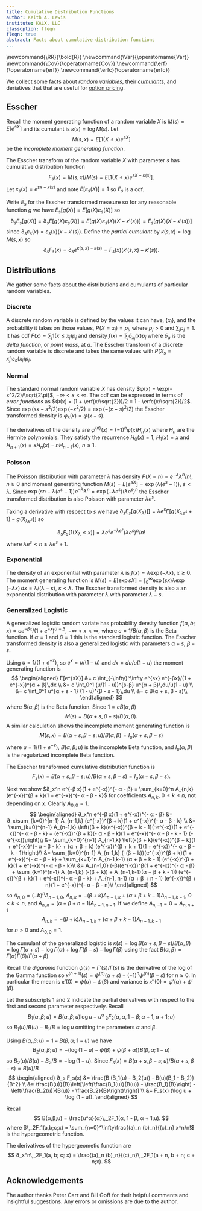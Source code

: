 ```yaml
---
title: Cumulative Distribution Functions
author: Keith A. Lewis
institute: KALX, LLC
classoption: fleqn
fleqn: true
abstract: Facts about cumulative distribution functions
...
```


\newcommand{\RR}{\bold{R}}
\newcommand{\Var}{\operatorname{Var}}
\newcommand{\Cov}{\operatorname{Cov}}
\newcommand{\erf}{\operatorname{erf}}
\newcommand{\erfc}{\operatorname{erfc}}

We collect some facts about [_random variables_](prob.html#random-variable),
their [_cumulants_](prob.html#cumulant), and deriatives that
that are useful for [option pricing](op.html).

## Esscher

Recall the moment generating function of a random variable $X$ is
$M(s) = E[e^{sX}]$ and its cumulant is $κ(s) = \log M(s)$.
Let 
$$
	M(s, x) = E[1(X\le x) e^{sX}]
$$
be the _incomplete moment generating function_.

The Esscher transform of the random variable $X$ with parameter $s$ has cumulative
distribution function 
$$
	F_s(x) = M(s, x)/M(s) = E[1(X\le x) e^{s X - κ(s)}].
$$
Let $ε_s(x) = e^{s x - κ(s)}$ and note $E[ε_s(X)] = 1$ so $F_s$ is a cdf.

Write $E_s$ for the Esscher transformed measure so for any reasonable
function $g$ we have $E_s[g(X)] = E[g(X)ε_s(X)]$ so 
$$
	∂_s E_s[g(X)] = ∂_s E[g(X) ε_s(X)] = E[g(X) ε_s(X) (X - κ'(s))] = E_s[g(X) (X - κ'(s))]
$$
since $∂_s ε_s(x) = ε_s(x) (x - κ'(s))$. Define the _partial cumulant_ by
$κ(s, x) = \log M(s,x)$ so
$$
	∂_s F_s(x) = ∂_s e^{κ(s, x) - κ(s)} = F_s(x) (κ'(s, x) - κ'(s)).
$$

## Distributions

We gather some facts about the distributions and cumulants of particular random variables.

### Discrete

A discrete random variable is defined by the values it can have, $\{x_j\}$, and
the probability it takes on those values, $P(X = x_j) = p_j$,
where $p_j > 0$ and $\sum_j p_j = 1$.
It has cdf $F(x) = \sum_j 1(x\le x_j) p_j$ and density $f(x) = \sum_j δ_{x_j}(x) p_j$
where $δ_a$ is the _delta function_, or _point mass_, at $a$.
The Esscher transform of a discrete random variable is discrete and
takes the same values with $P(X_s = x_j) ε_s(x_j) p_j$.

### Normal

The standard normal random variable $X$ has density $φ(x) = \exp(-x^2/2)/\sqrt{2\pi}$,
$-\infty < x < \infty$. The cdf can be expressed in terms of _error functions_
as $Φ(x) = (1 + \erf(x/\sqrt{2}))/2 = 1 - \erfc(x/\sqrt{2})/2$.
Since $\exp(sx - s^2/2) \exp(-x^2/2) = \exp(-(x - s)^2/2)$ the Esscher transformed
density is $φ_s(x) = φ(x - s)$.

The derivatives of the density are $φ^{(n)}(x) = (-1)^nφ(x)H_n(x)$ where $H_n$ are the
Hermite polynomials. They satisfy the recurrence $H_0(x) = 1$, $H_1(x) = x$ and
$H_{n+1}(x) = x H_n(x) - n H_{n-1}(x)$, $n\ge 1$.

<!--
Some useful properties are 
$$
\begin{aligned}
E[e^{\mu + \sigma X}] &= \int_{-\infty}^\infty e^{\mu + \sigma x} e^{-x^2/2}\, dx/\sqrt{2\pi} \\
	&= \int_{-\infty}^\infty e^{\mu + \sigma^2/2} e^{-(x - \sigma)^2/2}\, dx/\sqrt{2\pi} \\
	&= e^{\mu + \sigma^2/2} \\
\end{aligned}
$$
so $E[\exp(N)] = \exp(E[N] + \Var(N)/2)$ for any normally distributed random variable $N$.

Also
$$
\begin{aligned}
E[g(X) e^{sX}] &= \int_{-\infty}^\infty g(x) e^{sx} e^{-x^2/2}\, dx/\sqrt{2\pi} \\
	&= \int_{-\infty}^\infty g(x) e^{s^2/2} e^{-(x - s)^2/2}\, dx/\sqrt{2\pi} \\
	&= E[e^{sX}] E(g(X + s)]. \\
\end{aligned}
$$
More generally, if $N$, $N_1, \ldots$ are jointly normal then
$$
E[\exp(N)g(N_1,\ldots)] = E[\exp(N)] E[g(N_1 + \Cov(N, N_1), \ldots)].
$$
This is an elementary form of Girsanov's Theorem.

__Exercise__. _Prove this_.

Hint: $N, N_1, \ldots$ are jointly normal if and only if 
they are linear combinations of independent standard normals.
The cumulant is $κ(s) = \log E[\exp(sX)] = s^2/2$ so $κ_2 = 1$ and all other
cumulants are zero. We also have
$$
	E[\exp(s X - s^2/2)g(X)] = E[g(X + s)].
$$
Taking derivatives with respect to $s$ shows
$$
	E[\exp(s X - s^2/2)(X - s)g(X)] = E[g'(X + s)].
$$
so $E[X g(X)] = E[g'(X)]$ when $s = 0$ \cite{Stein}.

The incomplete moment generating function is $M(s,x) = E[e^{sX}1(X\le x)]
= e^{s^2/2} P(X + s\le x) = e^{s^2/2} Φ(x - s)$.

The transformed cdf is
$Φ_s(x) = P_s(X\le x) = E[1(X\le x) e^{sX - s^2/2}] = P(X + s\le x) = Φ(x - s)$
so 
$$
∂_s Φ_s(x) = E[1(X\le x) e^{sX - s^2/2}(X - s)] = -φ(x - s).
$$
-->

### Poisson

The Poisson distribution with parameter $λ$ has density
$P(X = n) = e^{-λ}λ^n/n!$, $n\ge 0$ and moment generating function
$M(s) = E[e^{s X}] = \exp(λ(e^s - 1))$, $s < λ$.
Since $\exp(sn - λ(e^s - 1)) e^{-λ}λ^n = \exp(-λe^s) (λ e^s)^n$ the
Esscher transformed distribution is also Poisson with parameter $λe^s$.

Taking a derivative with respect to $s$ we have
$∂_s E_s[g(X_λ)]] = λ e^s E[g(X_{λ e^s} + 1) - g(X_{λ e^s})]$ so
$$
∂_s E_s[1(X_λ \le x)] = λ e^s e^{-λ e^s} (λe^s)^n/n!
$$
where $λ e^s < n \le λ e^s + 1$.
<!--
$$
\begin{aligned}
	\frac{d}{ds} E_s[g(X_λ)] &= \frac{d}{ds} E[g(X_λ)e^{s X - κ(s)}] \\
	&= \sum_{n\ge0} g(n)\frac{d}{ds}\bigl(e^{s n - λ(e^s - 1)}\bigr)e^{-λ}λ^n/n! \\
	&= \sum_{n\ge0} g(n)\bigl(e^{s n - λ(e^s - 1)}(n -  λe^s)\bigr)e^{-λ}λ^n/n! \\
	&= \sum_{n\ge0} g(n)\bigl(e^{s n - λe^s}(n -  λe^s)\bigr) λ^n/n! \\
	&= \sum_{n\ge0} g(n) \bigl(e^{s n}(n -  λe^s)\bigr) e^{-λ e^s} λ^n/n! \\
	&= \sum_{n\ge0} g(n) e^{s n} (n - λe^s) e^{-λ e^s} λ^n/n!) \\
	&= \sum_{n\ge0} g(n) (n - λe^s) e^{-λ e^s} (λe^s)^n/n!) \\
	&= \sum_{n\ge0} g(n) n e^{-λ e^s} (λe^s)^n/n! - λe^s  e^{-λ e^s} (λe^s)^n/n! \\
	&= \sum_{n\ge0} g(n) λe^s e^{-λ e^s} (λe^s)^{n-1}/(n-1)! - λe^s  e^{-λ e^s} (λe^s)^n/n! \\
	&= \sum_{n\ge0} g(n+1) λe^s e^{-λ e^s} (λe^s)^n/n! - \sum_{n\ge0} g(n) λe^s  e^{-λ e^s} (λe^s)^n/n! \\
	&= λ e^s E[g(X_{λ e^s} + 1) - g(X_{λ e^s})] \\
\end{aligned}
$$
-->

### Exponential

The density of an exponential with parameter $λ$ is $f(x) = λ\exp(-λ x)$, $x\ge 0$.
The moment generating function is
$M(s) = E[\exp sX] = \int_0^\infty \exp(sx)  λ\exp(-λ x)\,dx = λ/(λ - s)$, $s < λ$.
The Esscher transformed density is also a
an exponential distribution with parameter $λ$
with parameter $λ - s$.

### Generalized Logistic

A generalized logistic random variate has probability density function
$f(α,b;x) = c e^{-βx}/(1 + e^{-x})^{α + β}$, $-\infty < x < \infty$,
where $c = 1/B(α,β)$ is the Beta function. If $α = 1$ and $β = 1$
this is the standard logistic function.  The Esscher transformed density
is also a generalized logistic with parameters $α + s$, $β - s$.

Using $u = 1/(1 + e^{-x})$, so $e^x = u/(1 - u)$ and $dx = du/u(1-u)$ the
moment generating function is
$$
\begin{aligned}
E[e^{sX}] &= c \int_{-\infty}^\infty e^{sx} e^{-βx}/(1 + e^{-x})^{α + β}\,dx \\
    &= c \int_0^1 (u/(1 - u))^{s-β} u^{α + β}\,du/u(1 - u) \\
    &= c \int_0^1 u^{α + s - 1} (1 - u)^{β - s - 1}\,du \\
    &= c B(α + s, β - s)\\
\end{aligned}
$$
where $B(α,β)$ is the Beta function. Since $1 = cB(α, β)$
$$
	M(s) = B(α + s, β - s)/B(α, β).
$$
A similar calculation shows the incomplete moment generating function is
$$
	M(s,x) = B(α + s, β - s; u)/B(α, β) = I_u(α + s, β - s)
$$
where $u = 1/(1 + e^{-x})$, $B(α, β; u)$ is the incomplete Beta function,
and $I_u(α, β)$ is the regularized incomplete Beta function.

The Esscher transformed cumulative distribution function is
$$
	F_s(x) = B(α + s, β - s; u)/B(α + s, β - s) = I_u(α + s, β - s).
$$

Next we show $∂_x^n e^{-β x}(1 + e^{-x})^{- α - β} = \sum_{k=0}^n A_{n,k} (e^{-x})^{β + k}(1 + e^{-x})^{- α - β - k}$
for coefficients $A_{n,k}$, $0\le k\le n$, not depending on $x$.
Clearly $A_{0,0} = 1$.
$$
\begin{aligned}
∂_x^n e^{-β x}(1 + e^{-x})^{- α - β} &= ∂_x\sum_{k=0}^{n-1} A_{n-1,k} (e^{-x})^{β + k}(1 + e^{-x})^{- α - β - k} \\
	&= \sum_{k=0}^{n-1} A_{n-1,k} \left((β + k)(e^{-x})^{β + k - 1}(-e^{-x})(1 + e^{-x})^{- α - β - k} 
	   + (e^{-x})^{β + k}(- α - β - k)(1 + e^{-x})^{- α - β - k - 1} (-e^{-x})\right)\\
	&= \sum_{k=0}^{n-1} A_{n-1,k} \left(-(β + k)(e^{-x})^{β + k}(1 + e^{-x})^{- α - β - k} 
	   + (α + β + k) (e^{-x})^{β + k + 1}(1 + e^{-x})^{- α - β - k - 1}\right)\\
	&= \sum_{k=0}^{n-1} A_{n-1,k} (-(β + k))(e^{-x})^{β + k}(1 + e^{-x})^{- α - β - k} 
	   + \sum_{k=1}^n A_{n-1,k-1} (α + β + k - 1) (e^{-x})^{β + k}(1 + e^{-x})^{- α - β - k}\\
	&= A_{n-1,0} (-β)(e^{-x})^β(1 + e^{-x})^{- α - β}
		+ \sum_{k=1}^{n-1}
			A_{n-1,k} (-(β + k)) + A_{n-1,k-1}(α + β + k - 1)) (e^{-x})^{β + k}(1 + e^{-x})^{- α - β - k} 
	   + A_{n-1, n-1} (α + β + n - 1) (e^{-x})^{β + n}(1 + e^{-x})^{- α - β - n}\\
\end{aligned}
$$
so $A_{n,0} = (-b)^n A_{n-1,0}$,
$A_{n,k} = -(β + k)A_{n-1,k} + (α + β + k - 1) A_{n-1,k-1}$, $0 < k < n$,
and $A_{n,n} = (α + β + n - 1) A_{n-1, n-1}$. If we define $A_{n,-1} = 0 = A_{n,n+1}$
$$
	A_{n,k} = -(β + k)A_{n-1,k} + (α + β + k - 1) A_{n-1,k-1}
$$
for $n > 0$ and $A_{0,0} = 1$.

The cumulant of the generalized logistic is $κ(s) = \log B(α + s, β - s)/B(α, β)
= \log Γ(α + s) - \log Γ(α) + \log Γ(β - s) - \log Γ(β)$ using the fact
$B(α,β) = Γ(α)Γ(β)/Γ(α + β)$

<!--

For the incomplete cumulant we use $y = wt$, $z = w(1 - t)$ so
$w = y + z$, $t = y/(y + z)$, and $dy\,dz = w dt\,dw$. We have
$$
\begin{aligned}
Γ(α;a) Γ(β;b) &= \int_0^a y^{α - 1} e^{-y}\,dy \int_0^b z^{β - 1} e^{-z}\,dz \\
	&= \int_0^b \int_0^a y^{α - 1} z^{β - 1} e^{-y-z}\,dy\,dz \\
	&= (\int_0^a \int_0^1 + \int_a^{2a} \int_{1-a/w}^{a/w} )
	(wt)^{α - 1} (w(1 - t))^{β - 1} e^{-w} w\,dt\,dw \\
	&= (\int_0^a \int_0^1 + \int_a^{2a} \int_{1-a/w}^{a/w} )
	w^{α + β - 1} e^{-w} t^{α - 1} (1 - t)^{β - 1} dt\,dw \\
\end{aligned}
$$

-->

Recall the _digamma_ function $ψ(s) = Γ'(s)/Γ(s)$ is the derivative of the log of the Gamma function
so $κ^{(n+1)}(s) = ψ^{(n)}(α + s) - (-1)^n ψ^{(n)}(β - s)$ for $n\ge 0$.
In particular the mean is $κ'(0) = ψ(α) - ψ(β)$ and variance is
$κ''(0) =  ψ'(α) + ψ'(β)$.

Let the subscripts 1 and 2 indicate the partial derivatives with respect to the first
and second parameter respectively. Recall
$$
	B_1(α,β;u) = B(α,β;u)\log u - u^a\;_3F_2(α, α, 1 - β; α + 1, α + 1; u)
$$
so $B_1(u)/B(u) - B_1/B = \log u$ omitting the parameters $α$ and $β$.

Using $B(α,β;u) = 1 - B(β,α;1 - u)$ we have
$$
	B_2(α,β;u) = -(\log (1 - u) - ψ(β) + ψ(β + α))B(β, α;1 - u)
$$
so $B_2(u)/B(u) - B_2/B = -\log (1 - u)$.
Since $F_s(x) = B(α + s, β - s; u)/B(α + s, β - s) = B(u)/B$
$$
\begin{aligned}
	∂_s F_s(x) &= \frac{B (B_1(u) - B_2(u)) - B(u)(B_1 - B_2)}{B^2} \\
		&= \frac{B(u)}{B}\left[\left(\frac{B_1(u)}{B(u)} - \frac{B_1}{B}\right)
			- \left(\frac{B_2(u)}{B(u)} - \frac{B_2}{B}\right)\right] \\
		&= F_s(x) (\log u + \log (1 - u)).
\end{aligned}
$$

Recall
$$
	B(α,β;u) = \frac{u^α}{α}\,_2F_1(α, 1 - β, α + 1;u).
$$
where $\,_2F_1(a,b;c;x) = \sum_{n=0}^\infty\frac{(a)_n (b)_n}{(c)_n} x^n/n!$
is the hypergeometric function.

The derivatives of the hypergeometic function are
$$
	∂_x^n\,_2F_1(a, b; c; x) = \frac{(a)_n (b)_n}{(c)_n}\,_2F_1(a + n, b + n; c + n;x).
$$

## Acknowledgements

The author thanks Peter Carr and Bill Goff for their helpful comments and insightful suggestions. 
Any errors or omissions are due to the author.
